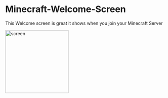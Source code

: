 # Minecraft-Welcome-Screen
This Welcome screen is great it shows when you join your Minecraft Server

<img src="https://vimeo.com/459672242.mp4" alt="screen" width="200"/>
